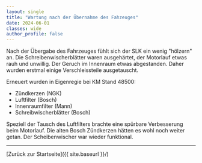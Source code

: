```yaml
---
layout: single
title: "Wartung nach der Übernahme des Fahzeuges"
date: 2024-06-01
classes: wide
author_profile: false
---
```


Nach der Übergabe des Fahrzeuges fühlt sich der SLK ein wenig "hölzern" an. Die Schreibenwischerblätter waren ausgehärtet, der Motorlauf etwas rauh und unwillig. Der Geruch im Innenraum etwas abgestanden. Daher wurden erstmal einige Verschleissteile ausgetauscht. 

Erneuert wurden in Eigenregie bei KM Stand 48500:

- Zündkerzen (NGK)
- Luftfilter (Bosch)
- Innenraumfilter (Mann)
- Schreibwischerblätter (Bosch)

Speziell der Tausch des Luftfilters brachte eine spürbare Verbesserung beim Motorlauf. Die alten Bosch Zündkerzen hätten es wohl noch weiter getan. Der Scheibenwischer war wieder funktional. 

---

[Zurück zur Startseite]({{ site.baseurl }}/)
